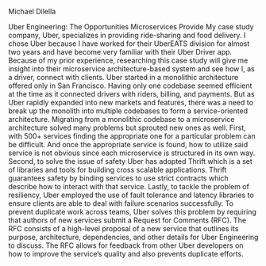 Michael Dilella

Uber Engineering: The Opportunities Microservices Provide
	My case study company, Uber, specializes in providing ride-sharing and food delivery. I chose Uber because I have worked for their UberEATS division for almost two years and have become very familiar with their Uber Driver app. Because of my prior experience, researching this case study will give me insight into their microservice architecture-based system and see how I, as a driver, connect with clients. Uber started in a monolithic architecture offered only in San Francisco. Having only one codebase seemed efficient at the time as it connected drivers with riders, billing, and payments. But as Uber rapidly expanded into new markets and features, there was a need to break up the monolith into multiple codebases to form a service-oriented architecture. Migrating from a monolithic codebase to a microservice architecture solved many problems but sprouted new ones as well. First, with 500+ services finding the appropriate one for a particular problem can be difficult. And once the appropriate service is found, how to utilize said service is not obvious since each microservice is structured in its own way. Second, to solve the issue of safety Uber has adopted Thrift which is a set of libraries and tools for building cross scalable applications. Thrift guarantees safety by binding services to use strict contracts which describe how to interact with that service. Lastly, to tackle the problem of resiliency, Uber employed the use of fault tolerance and latency libraries to ensure clients are able to deal with failure scenarios successfully. To prevent duplicate work across teams, Uber solves this problem by requiring that authors of new services submit a Request for Comments (RFC). The RFC consists of a high-level proposal of a new service that outlines its purpose, architecture, dependencies, and other details for Uber Engineering to discuss. The RFC allows for feedback from other Uber developers on how to improve the service’s quality and also prevents duplicate efforts.

